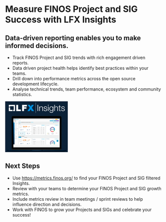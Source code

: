 # Measure FINOS Project and SIG Success with LFX Insights

## Data-driven reporting enables you to make informed decisions.

- Track FINOS Project and SIG trends with rich engagement driven reports.
- Data driven project health helps identify best practices within your teams.
- Drill down into performance metrics across the open source development lifecycle.
- Analyse technical trends, team performance, ecosystem and community statistics.

<img src="assets/insights.png?raw=true" width="40%">

## Next Steps

- Use https://metrics.finos.org/ to find your FINOS Project and SIG filtered Insights.
- Review with your teams to determine your FINOS Project and SIG growth metrics.
- Include metrics review in team meetings / sprint reviews to help influence direction and decisions.
- Work with FINOS to grow your Projects and SIGs and celebrate your success!
